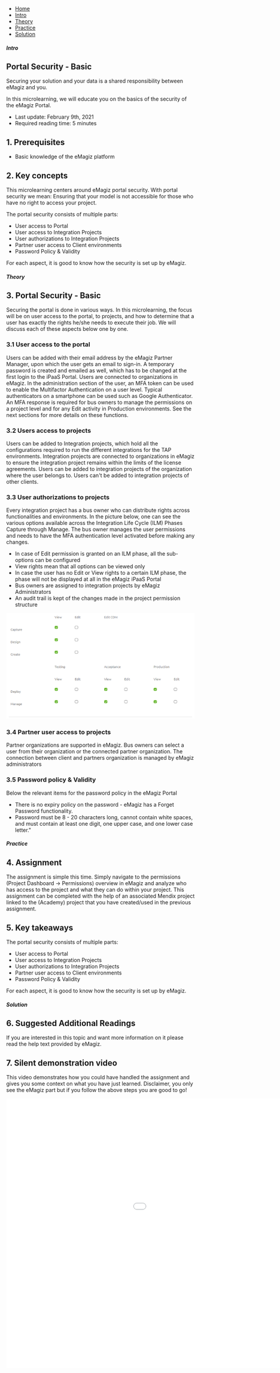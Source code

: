 <div class="ez-academy">
	<div class="ez-academy__body">
		<main class="micro-learning">
		<ul class="doc-nav">
			<li class="doc-nav__item"><a href="../../docs/microlearning/crashcourse-platform-index" class="doc-nav__link">Home</a></li>
			<li class="doc-nav__item"><a href="#intro" class="doc-nav__link">Intro</a></li>
			<li class="doc-nav__item"><a href="#theory" class="doc-nav__link">Theory</a></li>
			<li class="doc-nav__item"><a href="#practice" class="doc-nav__link">Practice</a></li>
			<li class="doc-nav__item"><a href="#solution" class="doc-nav__link">Solution</a></li>
		</ul>

<div class="doc">

##### Intro

## Portal Security - Basic
Securing your solution and your data is a shared responsibility between eMagiz and you. 

In this microlearning, we will educate you on the basics of the security of the eMagiz Portal.

- Last update: February 9th, 2021
- Required reading time: 5 minutes

## 1. Prerequisites
- Basic knowledge of the eMagiz platform

## 2. Key concepts
This microlearning centers around eMagiz portal security.
With portal security we mean: Ensuring that your model is not accessible for those who have no right to access your project.

The portal security consists of multiple parts:
- User access to Portal
- User access to Integration Projects
- User authorizations to Integration Projects
- Partner user access to Client environments
- Password Policy & Validity

For each aspect, it is good to know how the security is set up by eMagiz.

##### Theory

## 3. Portal Security - Basic
Securing the portal is done in various ways. 
In this microlearning, the focus will be on user access to the portal, to projects, and how to determine that a user has exactly the rights he/she needs to execute their job.
We will discuss each of these aspects below one by one.

### 3.1 User access to the portal
Users can be added with their email address by the eMagiz Partner Manager, upon which the user gets an email to sign-in. 
A temporary password is created and emailed as well, which has to be changed at the first login to the iPaaS Portal. Users are connected to organizations in eMagiz.
In the administration section of the user, an MFA token can be used to enable the Multifactor Authentication on a user level. 
Typical authenticators on a smartphone can be used such as Google Authenticator. 
An MFA response is required for bus owners to manage the permissions on a project level and for any Edit activity in Production environments. See the next sections for more details on these functions.

### 3.2 Users access to projects
Users can be added to Integration projects, which hold all the configurations required to run the different integrations for the TAP environments. 
Integration projects are connected to organizations in eMagiz to ensure the integration project remains within the limits of the license agreements. 
Users can be added to integration projects of the organization where the user belongs to. Users can't be added to integration projects of other clients. 

### 3.3 User authorizations to projects
Every integration project has a bus owner who can distribute rights across functionalities and environments. 
In the picture below, one can see the various options available across the Integration Life Cycle (ILM) Phases Capture through Manage. 
The bus owner manages the user permissions and needs to have the MFA authentication level activated before making any changes. 
- In case of Edit permission is granted on an ILM phase, all the sub-options can be configured
- View rights mean that all options can be viewed only
- In case the user has no Edit or View rights to a certain ILM phase, the phase will not be displayed at all in the eMagiz iPaaS Portal
- Bus owners are assigned to integration projects by eMagiz Administrators
- An audit trail is kept of the changes made in the project permission structure

<p align="center"><img src="../../img/microlearning/crashcourse-platform-manage-portal-security-basic--integration-project-rights.png"></p>

### 3.4 Partner user access to projects
Partner organizations are supported in eMagiz. 
Bus owners can select a user from their organization or the connected partner organization. 
The connection between client and partners organization is managed by eMagiz administrators

### 3.5 Password policy & Validity 
Below the relevant items for the password policy in the eMagiz Portal

- There is no expiry policy on the password - eMagiz has a Forget Password functionality. 
- Password must be 8 - 20 characters long, cannot contain white spaces, and must contain at least one digit, one upper case, and one lower case letter."

##### Practice

## 4. Assignment

The assignment is simple this time. Simply navigate to the permissions (Project Dashboard -> Permissions) overview in eMagiz and analyze who has access to the project and what they can do within your project.
This assignment can be completed with the help of an associated Mendix project linked to the (Academy) project that you have created/used in the previous assignment.

## 5. Key takeaways

The portal security consists of multiple parts:
- User access to Portal
- User access to Integration Projects
- User authorizations to Integration Projects
- Partner user access to Client environments
- Password Policy & Validity

For each aspect, it is good to know how the security is set up by eMagiz.

##### Solution

## 6. Suggested Additional Readings

If you are interested in this topic and want more information on it please read the help text provided by eMagiz.

## 7. Silent demonstration video

This video demonstrates how you could have handled the assignment and gives you some context on what you have just learned. Disclaimer, you only see the eMagiz part but if you follow the above steps you are good to go!

<iframe width="1280" height="720" src="../../vid/microlearning/crashcourse-platform-manage-portal-security-basic.mp4" frameborder="0" allow="accelerometer; autoplay; clipboard-write; encrypted-media; gyroscope; picture-in-picture" allowfullscreen></iframe>	

</div>
</main>
</div>
</div>